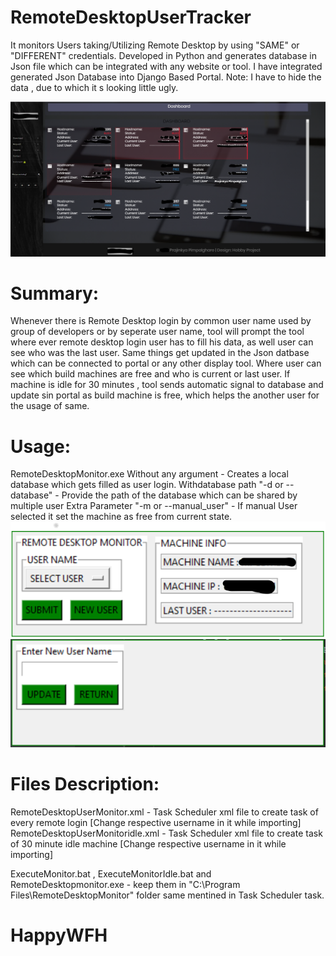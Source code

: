# RemoteDesktopUserTracker
It monitors Users taking/Utilizing Remote Desktop by using "SAME" or "DIFFERENT" credentials. Developed in Python and generates database in Json file which can be integrated with any website or tool.
I have integrated generated Json Database into Django Based Portal.
  Note: I have to hide the data , due to which it s looking little ugly.
  
![alt text](https://github.com/PrajinkyaPimpalghare/RemoteDesktopUserTracker/blob/master/Results/PortalDisplay.PNG)

# Summary: 
  Whenever there is Remote Desktop login by common user name used by group of developers or by seperate user name, tool will prompt the tool where ever remote desktop login user has to fill his data, as well user can see who was the last user. Same things get updated in the Json datbase which can be connected to portal or any other display tool. Where user can see which build machines are free and who is current or last user.
  If machine is idle for 30 minutes , tool sends automatic signal to database and update sin portal as build machine is free, which helps the another user for the usage of same.
  
# Usage:
  RemoteDesktopMonitor.exe  Without any argument - Creates a local database which gets filled as user login.
                            Withdatabase path "-d or --database"   - Provide the path of the database which can be shared by multiple user
                            Extra Parameter "-m or  --manual_user" - If manual User selected it set the machine as free from current state.
![alt text](https://github.com/PrajinkyaPimpalghare/RemoteDesktopUserTracker/blob/master/Results/RemoteDesktopMonitorGUI.png)
![alt text](https://github.com/PrajinkyaPimpalghare/RemoteDesktopUserTracker/blob/master/Results/NewUserGUI.PNG)
                            
# Files Description:
 RemoteDesktopUserMonitor.xml  - Task Scheduler xml file to create task of every remote login [Change respective username in it while importing]
 RemoteDesktopUserMonitoridle.xml  - Task Scheduler xml file to create task of 30 minute idle machine [Change respective username in it while importing]
 
ExecuteMonitor.bat , ExecuteMonitorIdle.bat and RemoteDesktopmonitor.exe - keep them in "C:\Program Files\RemoteDesktopMonitor" folder same mentined in Task Scheduler task.

# HappyWFH
 
